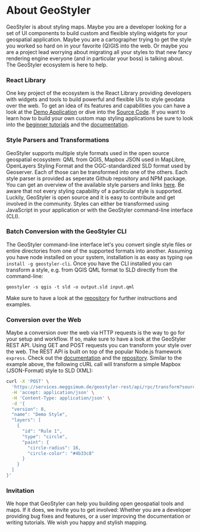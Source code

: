 # About GeoStyler

GeoStyler is about styling maps. Maybe you are a developer looking for a set of UI components 
to build custom and flexible styling widgets for your geospatial application. Maybe you 
are a cartographer trying to get the style you worked so hard on in your favorite (Q)GIS into the 
web. Or maybe you are a project lead worrying about migrating all your styles to that new fancy 
rendering engine everyone (and in particular your boss) is talking about. The GeoStyler ecosystem is 
here to help. 

###  React Library

One key project of the ecosystem is the React Library providing developers with widgets and 
tools to build powerful and flexible UIs to style geodata over the web. To get an idea of 
its features and capabilities you can have a look at the [Demo Application](https://geostyler.github.io/geostyler-demo/) or dive into the [Source Code](https://github.com/geostyler/geostyler-demo). If you want to learn how to build your own custom map styling applications 
be sure to look into the [beginner tutorials](/beginner-workshop) and the [documentation](https://geostyler.github.io/geostyler/latest/index.html).

### Style Parsers and Transformations

GeoStyler supports multiple style formats used in the open source geospatial ecosystem: 
QML from QGIS, Mapbox JSON used in MapLibre, OpenLayers Styling Format and the OGC-standardized 
SLD format used by Geoserver. Each of those can be transformed into one of the others. Each style parser is provided as seperate Github 
repository and NPM package. You can get an overview of the available style parsers and 
links [here](/parsers). Be aware that not every styling capability of a particular style 
is supported. Luckily, GeoStyler is open source and it is easy to contribute and get 
involved in the community. Styles can either be transformed using JavaScript in your application 
or with the GeoStyler command-line interface (CLI). 

### Batch Conversion with the GeoStyler CLI 

The GeoStyler command-line interface let's you convert single style files or entire directories from one of the 
supported formats into another. Assuming you have node installed on your system, installation 
is as easy as typing `npm install -g geostyler-cli`. Once you have the CLI installed you 
can transform a style, e.g. from QGIS QML format to SLD directly from the command-line: 

```
geostyler -s qgis -t sld -o output.sld input.qml
```

Make sure to have a look at the [repository](https://github.com/geostyler/geostyler-cli) for 
further instructions and examples. 

### Conversion over the Web

Maybe a conversion over the web via HTTP requests is the way to go for your setup and workflow.
If so, make sure to have a look at the GeoStyler REST API. Using GET and POST 
requests you can transform your style over the web. The REST API is built on top of the popular 
Node.js framework `express`. Check out the [documentation](https://services.meggsimum.de/geostyler-rest/api-docs) and the [repository](https://github.com/geostyler/geostyler-rest). 
Similar to the example above, the following cURL call will transform a simple Mapbox (JSON-Format) style to SLD (XML): 


<!-- Erst Rücksprache mit Christian Mayer ob Meggsimum API verlinkt werden kann / soll -->
<!-- Alternative: Local dev-host dann müsste oben noch ein Satz rein, der darauf 
hinweist, dass eine API auf localhost gestartet werden muss -->
```sh
curl -X 'POST' \
  'https://services.meggsimum.de/geostyler-rest/api/rpc/transform?sourceFormat=Mapbox&targetFormat=SLD' \
  -H 'accept: application/json' \
  -H 'Content-Type: application/json' \
  -d '{
  "version": 8,
  "name": "Demo Style",
  "layers": [
    {
      "id": "Rule 1",
      "type": "circle",
      "paint": {
        "circle-radius": 16,
        "circle-color": "#4b33c8"
      }
    }
  ]
}'
```

 
### Invitation 

We hope that GeoStyler can help you building open geospatial tools 
and maps. If it does, we invite you to get involved: Whether you 
are a developer providing bug fixes and features, or a user improving 
the documentation or writing tutorials. We wish you happy and stylish 
mapping.   